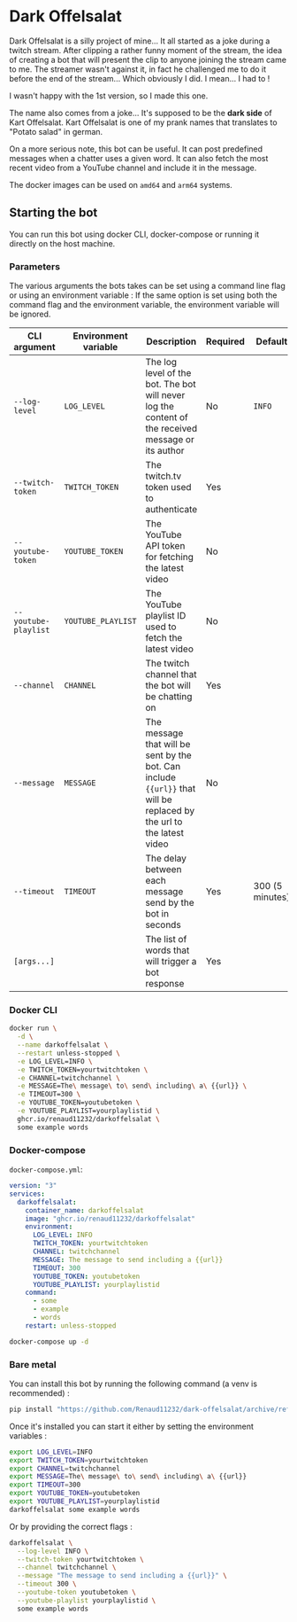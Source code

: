 # Dark Offelsalat

Dark Offelsalat is a silly project of mine... It all started as a joke during a twitch stream.
After clipping a rather funny moment of the stream, the idea of creating a bot that will present the clip to anyone joining the stream came to me.
The streamer wasn't against it, in fact he challenged me to do it before the end of the stream... Which obviously I did.
I mean... I had to !

I wasn't happy with the 1st version, so I made this one.

The name also comes from a joke... It's supposed to be the **dark side** of Kart Offelsalat.
Kart Offelsalat is one of my prank names that translates to "Potato salad" in german.

On a more serious note, this bot can be useful. It can post predefined messages when a chatter uses a given word.
It can also fetch the most recent video from a YouTube channel and include it in the message. 

The docker images can be used on `amd64` and `arm64` systems.

## Starting the bot

You can run this bot using docker CLI, docker-compose or running it directly on the host machine.

### Parameters

The various arguments the bots takes can be set using a command line flag or using an environment variable :
If the same option is set using both the command flag and the environment variable, the environment variable will be ignored.

| CLI argument         | Environment variable | Description                                                                                                          | Required | Default         |
|----------------------|----------------------|----------------------------------------------------------------------------------------------------------------------|----------|-----------------|
| `--log-level`        | `LOG_LEVEL`          | The log level of the bot. The bot will never log the content of the received message or its author                   | No       | `INFO`          |
| `--twitch-token`     | `TWITCH_TOKEN`       | The twitch.tv token used to authenticate                                                                             | Yes      |                 |
| `--youtube-token`    | `YOUTUBE_TOKEN`      | The YouTube API token for fetching the latest video                                                                  | No       |                 |
| `--youtube-playlist` | `YOUTUBE_PLAYLIST`   | The YouTube playlist ID used to fetch the latest video                                                               | No       |                 |
| `--channel`          | `CHANNEL`            | The twitch channel that the bot will be chatting on                                                                  | Yes      |                 |
| `--message`          | `MESSAGE`            | The message that will be sent by the bot. Can include `{{url}}` that will be replaced by the url to the latest video | No       |                 |
| `--timeout`          | `TIMEOUT`            | The delay between each message send by the bot in seconds                                                            | Yes      | 300 (5 minutes) |
| `[args...]`          |                      | The list of words that will trigger a bot response                                                                   | Yes      |                 |


### Docker CLI

```bash
docker run \
  -d \
  --name darkoffelsalat \
  --restart unless-stopped \
  -e LOG_LEVEL=INFO \
  -e TWITCH_TOKEN=yourtwitchtoken \
  -e CHANNEL=twitchchannel \
  -e MESSAGE=The\ message\ to\ send\ including\ a\ {{url}} \
  -e TIMEOUT=300 \
  -e YOUTUBE_TOKEN=youtubetoken \
  -e YOUTUBE_PLAYLIST=yourplaylistid \
  ghcr.io/renaud11232/darkoffelsalat \
  some example words
```

### Docker-compose

`docker-compose.yml`:

```yml
version: "3"
services:
  darkoffelsalat:
    container_name: darkoffelsalat
    image: "ghcr.io/renaud11232/darkoffelsalat"
    environment:
      LOG_LEVEL: INFO
      TWITCH_TOKEN: yourtwitchtoken
      CHANNEL: twitchchannel
      MESSAGE: The message to send including a {{url}}
      TIMEOUT: 300
      YOUTUBE_TOKEN: youtubetoken
      YOUTUBE_PLAYLIST: yourplaylistid
    command:
      - some
      - example
      - words
    restart: unless-stopped
```

```bash
docker-compose up -d
```

### Bare metal

You can install this bot by running the following command (a venv is recommended) :

```bash
pip install "https://github.com/Renaud11232/dark-offelsalat/archive/refs/heads/master.zip"
```

Once it's installed you can start it either by setting the environment variables :
```bash
export LOG_LEVEL=INFO
export TWITCH_TOKEN=yourtwitchtoken
export CHANNEL=twitchchannel
export MESSAGE=The\ message\ to\ send\ including\ a\ {{url}}
export TIMEOUT=300
export YOUTUBE_TOKEN=youtubetoken
export YOUTUBE_PLAYLIST=yourplaylistid
darkoffelsalat some example words
```

Or by providing the correct flags :
```bash
darkoffelsalat \
  --log-level INFO \
  --twitch-token yourtwitchtoken \
  --channel twitchchannel \
  --message "The message to send including a {{url}}" \
  --timeout 300 \
  --youtube-token youtubetoken \
  --youtube-playlist yourplaylistid \
  some example words
```
